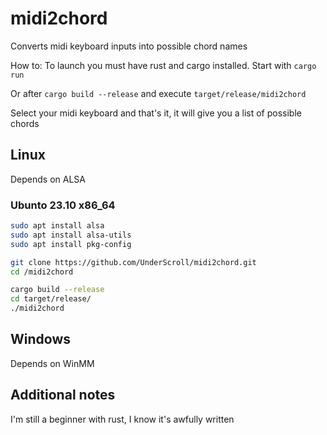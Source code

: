 # midi2chord
Converts midi keyboard inputs into possible chord names

How to:
To launch you must have rust and cargo installed.
Start with `cargo run`

Or after `cargo build --release` and execute `target/release/midi2chord`

Select your midi keyboard and that's it, it will give you a list of possible chords


## Linux
Depends on ALSA

### Ubunto 23.10 x86_64
```bash
sudo apt install alsa
sudo apt install alsa-utils
sudo apt install pkg-config

git clone https://github.com/UnderScroll/midi2chord.git
cd /midi2chord

cargo build --release
cd target/release/
./midi2chord
```
## Windows
Depends on WinMM

## Additional notes
I'm still a beginner with rust, I know it's awfully written
